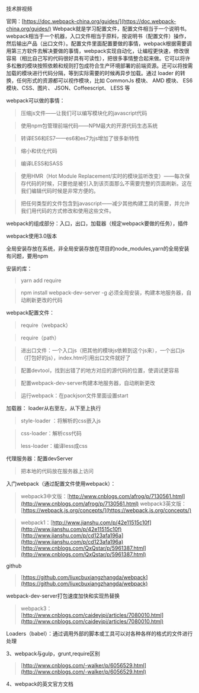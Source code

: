 技术胖视频

官网：[https://doc.webpack-china.org/guides/](https://doc.webpack-china.org/guides/)
Webpack就是学习配置文件，配置文件相当于一个说明书。webpack相当于一个机器，入口文件相当于原料，按说明书（配置文件）操作，然后输出产品（出口文件）。配置文件里面配置要做的事情，webpack根据需要调用第三方软件去解决要做的事情，webpack实现自动化，让编程更快速，修改很容易（相比自己写的代码很好具有可读性），把很多事情整合起来做。它可以将许多松散的模块按照依赖和规则打包成符合生产环境部署的前端资源。还可以将按需加载的模块进行代码分隔，等到实际需要的时候再异步加载。通过 loader 的转换，任何形式的资源都可以视作模块，比如 CommonJs 模块、 AMD 模块、 ES6 模块、CSS、图片、 JSON、Coffeescript、 LESS 等

webpack可以做的事情：
> 压缩js文件——让我们可以编写模块化的javascript代码

> 使用npm包管理前端代码——NPM最大的开源代码生态系统

> 转译ES6和ES7——es6和es7为js增加了很多新特性

> 缩小和优化代码

> 编译LESS和SASS

> 使用HMR（Hot Module Replacement/实时的模块监听改变）——每次保存代码的时候，只要他是被引入到该页面那么不需要完整的页面刷新。这在我们编辑代码时候是非常方便的。

> 把任何类型的文件包含到javascript——减少其他构建工具的需要，并允许我们用代码的方式修改和使用这些文件。

webpack的组成部分：入口，出口，加载器（规定webpack要做的任务），插件

webpack使用3.0版本

全局安装存放在系统，非全局安装存放在项目的node_modules,yarn的全局安装有问题，要用npm

安装的库：
> yarn add require

> npm install webpack-dev-server -g 必须全局安装，构建本地服务器，自动刷新更改的代码


webpack配置文件：
> require（webpack）

> require（path）

> 进出口文件：一个入口js（把其他的模块js依赖到这个js来），一个出口js（打包好的js），index.html引用出口文件就好了

> 配置devtool，找到出错了的地方对应的源代码的位置，使调试更容易

> 配置webpack-dev-server构建本地服务器，自动刷新更改

> 运行webpack：在packjson文件里面设置start

加载器：
loader从右至左，从下至上执行
> style-loader ：将解析的css嵌入js

> css-loader：解析css代码
> 
> less-loader：编译less成css

代理服务器：配置devServer
> 把本地的代码放在服务器上访问

入门webpack（通过配置文件使用webpack）： 
>webpack3中文版：[http://www.cnblogs.com/afrog/p/7130561.html](http://www.cnblogs.com/afrog/p/7130561.html)
>webpack3英文版： [https://webpack.js.org/concepts/](https://webpack.js.org/concepts/)


> webpack1：[http://www.jianshu.com/p/42e11515c10f](http://www.jianshu.com/p/42e11515c10f)
>[http://www.jianshu.com/p/cd123afa196a](http://www.jianshu.com/p/cd123afa196a)
>[http://www.cnblogs.com/QxQstar/p/5961387.html](http://www.cnblogs.com/QxQstar/p/5961387.html)

github
> [https://github.com/liuxcbuxiangzhangda/webpack](https://github.com/liuxcbuxiangzhangda/webpack)



webpack-dev-server打包速度加快和实现热替换
>webpack3： [http://www.cnblogs.com/caideyipi/articles/7080010.html](http://www.cnblogs.com/caideyipi/articles/7080010.html)






Loaders（babel）：通过调用外部的脚本或工具可以对各种各样的格式的文件进行处理



3、webpack与gulp，grunt,require区别
> [http://www.cnblogs.com/-walker/p/6056529.html](http://www.cnblogs.com/-walker/p/6056529.html)

4、webpack的英文官方文档